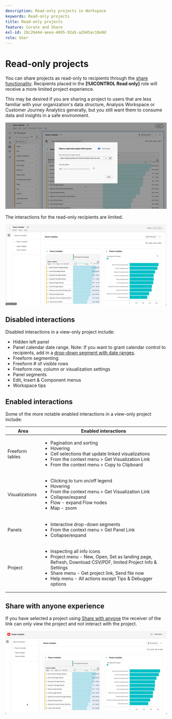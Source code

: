 ```yaml
---
description: Read-only projects in Workspace
keywords: Read-only projects
title: Read-only projects
feature: Curate and Share
exl-id: 2bc26444-aeea-4695-92a5-a2b45ac18e0d
role: User
---
```

# Read-only projects

You can share projects as read-only to recipients through the [share functionality](/help/analysis-workspace/curate-share/share-projects.md). Recipients placed in the **[!UICONTROL Read only]** role will receive a more limited project experience. 

This may be desired if you are sharing a project to users that are less familiar with your organization's data structure, Analysis Workspace or Customer Journey Analytics generally, but you still want them to consume data and insights in a safe environment. 

![Share as read-only](assets/read-only-project-sender.png)

The interactions for the read-only recipients are limited.

![Share as read-only received](assets/read-only-project-receiver.png)

## Disabled interactions

Disabled interactions in a view-only project include: 

* Hidden left panel 
* Panel calendar date range. Note: If you want to grant calendar control to recipients, add in a [drop-down segment with date ranges](https://experienceleague.adobe.com/docs/analytics-learn/tutorials/analysis-workspace/using-panels/using-drop-down-filters.html). 
* Freeform segmenting 
* Freeform # of visible rows 
* Freeform row, column or visualization settings 
* Panel segments 
* Edit, Insert & Component menus
* Workspace tips

## Enabled interactions

Some of the more notable enabled interactions in a view-only project include: 

| Area | Enabled interactions |
| --- | --- |
| Freeform tables | <ul><li>Pagination and sorting</li><li>Hovering</li><li>Cell selections that update linked visualizations</li><li>From the context menu > Get Visualization Link</li><li>From the context menu > Copy to Clipboard</li></ul> |
| Visualizations | <ul><li>Clicking to turn on/off legend</li><li>Hovering</li><li>From the context menu > Get Visualization Link</li><li>Collapse/expand</li><li>Flow - expand Flow nodes</li><li>Map - zoom</li></ul> |
| Panels | <ul><li>Interactive drop-down segments</li><li>From the context menu > Get Panel Link</li><li>Collapse/expand</li></ul> |
| Project | <ul><li>Inspecting all info icons</li><li>Project menu - New, Open, Set as landing page, Refresh, Download CSV/PDF, limited Project Info & Settings</li><li>Share menu - Get project link, Send file now</li><li>Help menu - All actions except Tips & Debugger options</li></ul> |


## Share with anyone experience

If you have selected a project using [Share with anyone](share-projects.md#share-a-project-with-anyone-no-login-required) the receiver of the link can only view the project and not interact with the project.

![Share with anyone experience](assets/share-with-anyone-receiver.png)
